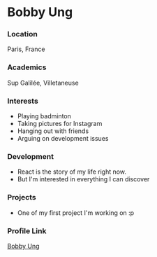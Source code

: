 # Bobby Ung

### Location

Paris, France

### Academics

Sup Galilée, Villetaneuse

### Interests

- Playing badminton
- Taking pictures for Instagram
- Hanging out with friends
- Arguing on development issues

### Development

- React is the story of my life right now.
- But I'm interested in everything I can discover

### Projects

- One of my first project I'm working on :p

### Profile Link

[Bobby Ung](https://github.com/shunxing)